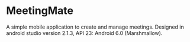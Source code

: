 # MeetingMate
A simple mobile application to create and manage meetings. Designed in android studio version 2.1.3, API 23: Android 6.0 (Marshmallow).
